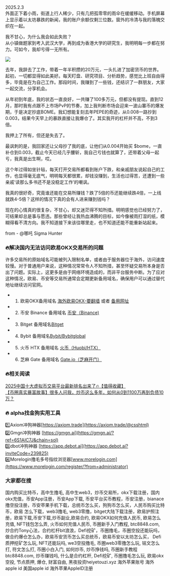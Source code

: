 2025.2.3  
外面正下着小雨，街道上行人稀少，只有几把孤零零的雨伞在缓缓移动。手机屏幕上显示着以太坊暴跌的新闻，我的账户余额仅剩三位数。窗外的冷清与我的落魄交织在一起。  

我不甘心，为什么我会如此失败？  
从小镇做题家到考入武汉大学，再到成为香港大学的研究生，我明明每一步都在努力。可如今，我却亏得一无所有。  

[![](https://307e939.webp.li/20250420141505925.png)](https://btc8848.com/top-10-exchanges)  

去年，我辞去了工作，带着一年半积攒的20万元，一头扎进了加密货币的世界。起初，一切都显得如此美好。每天盯盘、研究项目、分析趋势，感觉比上班自由得多，毕竟是在为自己工作。那段时间，我赚到了一些钱，还结识了一群朋友，大家一起交流，分享机会。  

从年初到年底，我的状态一直良好，一共赚了100多万元，但都没有提现。直到12月，那时我有点跟不上市场PvP的节奏，加上我判断市场会迎来一波山寨币的爆发期，于是决定抄底BOME。我幻想能复刻去年PEPE的奇迹，从0.008一路抄到0.003，结果今天早上的暴跌直接让我爆仓了。其实我开的杠杆并不高，不到3倍。  

我押上了所有，但还是失去了。  

最讽刺的是，我回家还让父母抄了我的底，让他们从0.004开始买 $bome，一直补仓到0.003，截止今天已经几乎腰斩，我自己亏钱也就算了，还带着父母一起亏，我真是出生啊，哎。  

这个年过得如坐针毡，每天打开交易所都看到账户下跌，和亲戚朋友说起自己的工作，也显得毫无底气，明明每天都很累，却钱没赚到，生活也过得苦，还遭到一些亲戚‘读那么多书还不是没稳定工作’的嘲讽。  

我真的很好奇，究竟谁还能在交易所赚钱？跌了5倍的币还能继续跌4倍，一上线就跌4-5倍？这样的情况下真的会有人进来赚到钱吗？  

现在的心情真的很复杂，不甘心，却又迷茫得不知所措。明明感觉也已经努力了，可结果却总是事与愿违。那些曾经让我热血沸腾的目标，如今像被雨打湿的纸，模糊得看不清方向。我不知道接下来该往哪里走，也不知道还能不能重新站起来。  

from - @哪吒 Sigma Hunter  

### 🔥解决国内无法访问欧易OKX交易所的问题  
许多交易所的原始域名可能被列入限制名单，或者由于服务器位于海外，访问速度较慢。对于普通用户来说，这种情况常常令人不知所措，甚至怀疑交易所本身是否出了问题。实际上，这更多是由于网络环境造成的，而非平台服务中断。为了应对这种情况，欧易、币安等交易所通常会定期更新备用域名，确保用户可以通过替代地址继续访问官网。  

- 1. 欧易OKX备用域名 [海外欧易OKX-要翻墙](https://www.okx.com/join/74873351) 或者 [备用网址](https://www.chouyi.kim/zh-hans/join/74873351)  
- 2. 币安 Binance 备用域名 [币安（Binance)](https://accounts.binance.com/zh-CN/register?ref=36457687)  
- 3. Bitget 备用域名[Bitget](https://www.bitget.com/zh-CN/referral/register?from=referral&clacCode=VRNEYUTR)  
- 4. Bybit 备用域名[Bybit/Bybitglobal](https://www.bybitglobal.com/zh-MY/invite/?ref=VMKORMM)  
- 5. 火币 HTX 备用域名 [火币（Huobi/HTX）](https://www.htx.com/invite/zh-cn/1f?invite_code=whf45223)  
- 6. 芝麻 Gate 备用域名 [Gate.io（芝麻开门）](https://www.gate.io/zh/signup?ref_type=103&ref=A1ERAQ)  

### 🔥相关阅读  
[2025中国十大虚拟币交易平台最新排名出来了🔥【值得收藏】](https://btc8848.com/top-10-exchanges/)  
[【币圈真实暴富故事】很多人问我，炒币这么多年，如何从0到1100万再到负债10万？](https://heiyetouzi.xyz/biquanstory001/)  

### 🔥 alpha找金狗实用工具  
1️⃣Axiom冲狗神器[https://axiom.trade](https://axiom.trade/@csshtml)  
2️⃣Gmgn冲狗神器 [https://gmgn.ai](https://gmgn.ai/?ref=6S1AIC7J&chain=sol)  
3️⃣dbot冲狗神器 [https://app.debot.ai](https://app.debot.ai?inviteCode=239825)  
4️⃣Morelogin撸毛多号指纹浏览器[www.morelogin.com](https://www.morelogin.com/register/?from=administrator)  

### 大家都在搜  
国内购买比特币，高中生撸毛, 高中生web3，炒币交易所，okx下载注册，国内okx充值，币安App注册，币安App下载, 币安平台买币教程，币安注册，bianace撸空投注册，币安苹果手机下载，总统币怎么买，狗狗币怎么买，人民币购买比特币，欧易 怎么下载，web3撸毛, web3零撸，bitget大陆下载注册，欧易护照注册，欧易下载,币安下载,炒币副业,欧易合约, 欧易OKX如何充值人民币, 欧易怎么充值, NFT钱包怎么弄, 火币如何充值人民币, 币圈新手入门教程, btc8848.com, 炒合约Tony心法，合约杠杆bit浪浪，Defi挖矿，币圈撸毛，币圈空投还能玩吗，做合约爆仓怎么办，欧易币安货币怎么买总统币，欧易币安以太坊怎么买， Defi质押挖矿怎么玩, NFT还能玩吗, we3空投撸毛, 币圈web3零撸怎么玩, 铭文怎么打, 符文怎么打, 币圈小白入门, 如何炒币, 炒币挣钱吗, 币圈新手教程btc8848.com, 炒币赚钱吗, 什么是合约杠杆, Defi挖矿, 币圈撸毛怎么玩, 欧易okx空投, 节点质押, 爆仓, 财富自由, 黑夜投资heiyetouzi.xyz 海外苹果账号 海外apple id 美国apple id 海外苹果AppleID注册